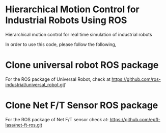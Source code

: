 # Hierarchical Motion Control for Industrial Robots Using ROS
Hierarchical motion control for real time simulation of industrial robots

In order to use this code, please follow the following,
# Clone universal robot ROS package 
For the ROS package of Universal Robot, check at https://github.com/ros-industrial/universal_robot.git'

# Clone Net F/T Sensor ROS package 
For the ROS package of Net F/T sensor check at: https://github.com/epfl-lasa/net-ft-ros.git
